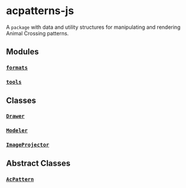 # acpatterns-js

A `package` with data and utility structures for manipulating and rendering Animal Crossing patterns.

## Modules

### [`formats`](./formats)

### [`tools`](./tools)

## Classes

### [`Drawer`](./Drawer.md)

### [`Modeler`](./Modeler.md)

### [`ImageProjector`](./ImageProjector.md)

## Abstract Classes

### [`AcPattern`](./AcPattern.md)